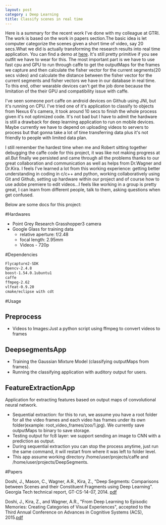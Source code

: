 ```yaml
---
layout: post
category : Deep Learning
title: Classify scenes in real time
---
```

Here is a summary for the recent work I've done with my colleague at GTRI. The work is based on the work in papers section.The basic idea is let computer categorize the scenes given a short time of video, say 20 secs.What we did is actually transforming the research results into real time application.  You can find a demo at [here](https://www.youtube.com/watch?v=8T4bQEcqgIQ). It's still pretty primitive if you see outfit we have to wear for this. The most important part is we have to use fast cpu and GPU to run through caffe to get the outputMaps for the frames we capture and then calculate the fisher vector for the current segments(20 secs video) and calculate the distance between the fisher vector for the current segments and fisher vectors we have in our database in real time. To this end, other wearable devices can't get the job done because the limitation of the their GPU and compatibility issue with caffe. 

I've seen someone port caffe on android devices on Github using JNI, but it's running on CPU. I've tried one of it's application to classify to objects from Nexus 6's camera, it took around 10 secs to finish the whole process given it's not optimized code. It's not bad but I have to admit the hardware is still a drawback for deep learning application to run on mobile devices. Maybe currently we have to depend on uploading videos to servers to process but that gonna take a lot of time transferring data plus it's not friendly to people with limited data plan. 

I still remember the hardest time when me and Robert sitting together debugging the caffe code for this project, it was like not making progress at all.But finally we persisted and came through all the problems thanks to our great collaboration and communication as well as helps from Dr.Wagner and Dr.Kira. I feels I've learned a lot from this working experience: getting better understanding in coding in c/c++ and python, working collaboratively using Git and Github, setting up hardware within our project and of course how to use adobe premiere to edit videos...I feels like working in a group is pretty great, I can learn from different people, talk to them, asking questions when get confused.

Below are some docs for this project:

#Hardwares

* Point Grey Research Grasshopper3 camera
* Google Glass for training data 
    *   relative aperture: f/2.48  
    *   focal length: 2.95mm
    *   Videos - 720p

#Dependencies

```sh
Flycapture2-SDK 
Opencv-2.4.8
boost-1.54.0.1ubuntu1
caffe 
ffmpeg-2.62
vlfeat-0.9.20
cmake/eclipse with cdt
```

#Usage

Preprocess
-----
* Videos to Images:Just a python script using ffmpeg to convert videos to frames
    
DeepsegmentsApp
------
* Training the Gaussian Mixture Model (classifying outputMaps from frames).
* Running the classifying application with auditory output for users.

FeatureExtractionApp
----
Application for extracting features based on output maps of convolutional neural network.

*  Sequential extraction: for this to run, we assume you have a root folder for all the video frames and each video has frames under its own folder(example: root_video_frames/zoo/1.jpg). We currently save outputMaps to binary to save storage.
*  Testing output for fc8 layer: we support sending an image to CNN with a prediction as output.
*  During sequential extraction you can stop the process anytime, just run the same command, it will restart from where it was left to folder level. 
*  This app assume working directory /home/user/projects/caffe and /home/user/projects/DeepSegments.



#Papers

Doshi, J., Mason, C., Wagner, A.R., Kira, Z., "Deep Segments: Comparisons between Scenes and their Constituent Fragments using Deep Learning". Georgia Tech technical report, GT-CS-14-07, 2014. [pdf](https://smartech.gatech.edu/bitstream/handle/1853/52410/Doshi_gtTechReport.pdf?sequence=1)

Doshi, J., Kira, Z., and Wagner, A.R., "From Deep Learning to Episodic Memories: Creating Categories of Visual Experiences", accepted to the Third Annual Conference on Advances in Cognitive Systems (ACS), 2015.[pdf](http://www.cogsys.org/papers/ACS2015/article15.pdf)









